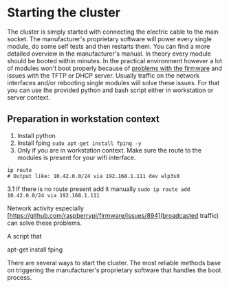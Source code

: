 # Starting the cluster

The cluster is simply started with connecting the electric cable to the main socket. The manufacturer's proprietary software will power every single module, do 
some self tests and then restarts them. You can find a more detailed overview in the manufacturer's manual. In theory every module should be booted within minutes. 
In the practical environment however a lot of modules won't boot properly because of [problems with the firmware](https://github.com/raspberrypi/firmware/issues/862) 
and issues with the TFTP or DHCP server. Usually traffic on the network interfaces and/or rebooting single modules will solve these issues. For that you can use 
the provided python and bash script either in workstation or server context.

## Preparation in workstation context

1. Install python
2. Install fping
```sudo apt-get install fping -y```
3. Only if you are in workstation context. Make sure the route to the modules is present for your wifi interface.
```
ip route
# Output like: 10.42.0.0/24 via 192.168.1.111 dev wlp3s0
```
  3.1 If there is no route present add it manually
```sudo ip route add 10.42.0.0/24 via 192.168.1.111```

Network activity 
especially [https://github.com/raspberrypi/firmware/issues/894](broadcasted traffic) can solve these problems.



A script that 

apt-get install fping

There are several ways to start the cluster. The most reliable methods base on triggering the manufacturer's proprietary software that handles the boot process. 